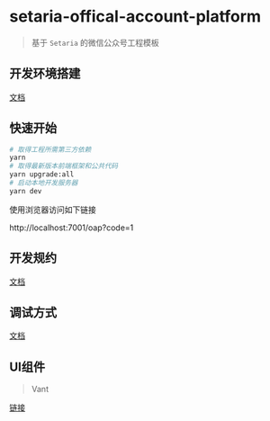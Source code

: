 # setaria-offical-account-platform

> 基于 `Setaria` 的微信公众号工程模板

## 开发环境搭建

[文档](https://github.com/bluejfox/setaria/blob/master/docs/DEVELOP_ENVIRONMENT_GUIDE.md)

## 快速开始

```bash
# 取得工程所需第三方依赖
yarn
# 取得最新版本前端框架和公共代码
yarn upgrade:all
# 启动本地开发服务器
yarn dev
```

使用浏览器访问如下链接

http://localhost:7001/oap?code=1

## 开发规约

[文档](https://github.com/bluejfox/setaria/blob/master/docs/STYLE_GUIDE.md)

## 调试方式

[文档](https://github.com/bluejfox/setaria/blob/master/docs/DEBUG_GUIDE.md)

## UI组件

> Vant

[链接](https://vant-contrib.gitee.io/vant/#/zh-CN/)
